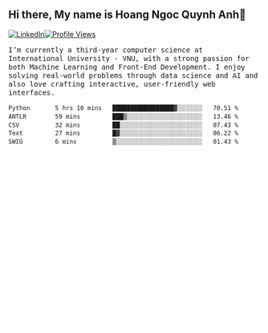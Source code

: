 ## Hi there, My name is Hoang Ngoc Quynh Anh👋

[![LinkedIn](https://img.shields.io/badge/LinkedIn-0077B5?style=flat&logo=linkedin&logoColor=white)](https://www.linkedin.com/in/quynhanh572004/)[![Profile Views](https://komarev.com/ghpvc/?username=Greekatz&color=blue&style=flat-square)](https://github.com/quynhanhhoang572004)  

<samp> I’m currently a third-year computer science at International University - VNU, with a strong passion for both Machine Learning and Front-End Development. I enjoy solving real-world problems through data science and AI and also love crafting interactive, user-friendly web interfaces.<samp> 




<!--START_SECTION:waka-->

```txt
Python       5 hrs 10 mins   █████████████████▓░░░░░░░   70.51 %
ANTLR        59 mins         ███▒░░░░░░░░░░░░░░░░░░░░░   13.46 %
CSV          32 mins         ██░░░░░░░░░░░░░░░░░░░░░░░   07.43 %
Text         27 mins         █▓░░░░░░░░░░░░░░░░░░░░░░░   06.22 %
SWIG         6 mins          ▒░░░░░░░░░░░░░░░░░░░░░░░░   01.43 %
```

<!--END_SECTION:waka-->

![Full-year Contribution Calendar](https://github.com/quynhanhhoang572004/quynhanhhoang572004/blob/main/metrics.plugin.isocalendar.fullyear.svg)


